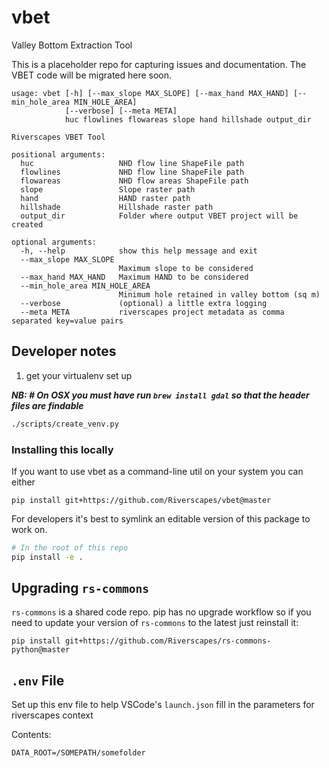 # vbet
Valley Bottom Extraction Tool

This is a placeholder repo for capturing issues and documentation. The VBET code will be migrated here soon.

```
usage: vbet [-h] [--max_slope MAX_SLOPE] [--max_hand MAX_HAND] [--min_hole_area MIN_HOLE_AREA]
            [--verbose] [--meta META]
            huc flowlines flowareas slope hand hillshade output_dir

Riverscapes VBET Tool

positional arguments:
  huc                   NHD flow line ShapeFile path
  flowlines             NHD flow line ShapeFile path
  flowareas             NHD flow areas ShapeFile path
  slope                 Slope raster path
  hand                  HAND raster path
  hillshade             Hillshade raster path
  output_dir            Folder where output VBET project will be created

optional arguments:
  -h, --help            show this help message and exit
  --max_slope MAX_SLOPE
                        Maximum slope to be considered
  --max_hand MAX_HAND   Maximum HAND to be considered
  --min_hole_area MIN_HOLE_AREA
                        Minimum hole retained in valley bottom (sq m)
  --verbose             (optional) a little extra logging
  --meta META           riverscapes project metadata as comma separated key=value pairs

```


## Developer notes

1. get your virtualenv set up

***NB: # On OSX you must have run `brew install gdal` so that the header files are findable***

```bash
./scripts/create_venv.py
```

### Installing this locally

If you want to use vbet as a command-line util on your system you can either 

```
pip install git+https://github.com/Riverscapes/vbet@master
```

For developers it's best to symlink an editable version of this package to work on.

``` bash
# In the root of this repo
pip install -e .
```

## Upgrading `rs-commons`

`rs-commons` is a shared code repo. pip has no upgrade workflow so if you need to update your version of `rs-commons` to the latest just reinstall it: 

```
pip install git+https://github.com/Riverscapes/rs-commons-python@master
```

## `.env` File

Set up this env file to help VSCode's `launch.json` fill in the parameters for riverscapes context 

Contents:

```
DATA_ROOT=/SOMEPATH/somefolder
```